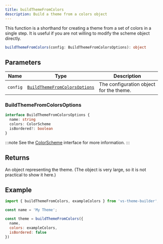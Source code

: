```yaml
---
title: buildThemeFromColors
description: Build a theme from a colors object
---
```


This function is a shorthand for creating a theme from a set of colors in a single step. It is useful if you are not willing to modify the scheme object directly.

```ts
buildThemeFromColors(config: BuildThemeFromColorsOptions): object
```

## Parameters

| Name | Type | Description |
| ---- | ---- | ----------- |
| `config` | [`BuildThemeFromColorsOptions`](#buildthemefromcolorsoptions) | The configuration object for the theme. |

### BuildThemeFromColorsOptions

```ts
interface BuildThemeFromColorsOptions {
  name: string
  colors: ColorScheme
  isBordered?: boolean
}
```

:::note
See the [ColorScheme](/docs/types/color-scheme) interface for more information.
:::

## Returns

An object representing the theme.
(The object is very large, so it is not practical to show it here.)

## Example

```js
import { buildThemeFromColors, exampleColors } from 'vs-theme-builder';

const name = 'My Theme';

const theme = buildThemeFromColors({
  name,
  colors: exampleColors,
  isBordered: false
})
```
